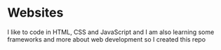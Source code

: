 # Websites
I like to code in HTML, CSS and JavaScript and I am also learning some frameworks and more about web development so I created this repo
